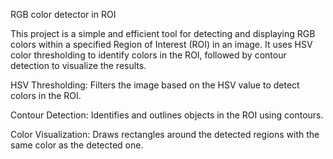 RGB color detector in ROI

This project is a simple and efficient tool for detecting and displaying RGB colors within a specified Region of Interest (ROI) in an image.
It uses HSV color thresholding to identify colors in the ROI, followed by contour detection to visualize the results.


HSV Thresholding: Filters the image based on the HSV value to detect colors in the ROI.

Contour Detection: Identifies and outlines objects in the ROI using contours.

Color Visualization: Draws rectangles around the detected regions with the same color as the detected one.

